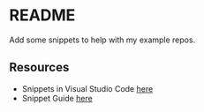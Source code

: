 # README

Add some snippets to help with my example repos.  

## Resources

* Snippets in Visual Studio Code [here](https://code.visualstudio.com/docs/editor/userdefinedsnippets#_snippet-syntax)
* Snippet Guide [here](https://code.visualstudio.com/api/language-extensions/snippet-guide)
